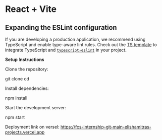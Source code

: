 # React + Vite
## Expanding the ESLint configuration

If you are developing a production application, we recommend using TypeScript and enable type-aware lint rules. Check out the [TS template](https://github.com/vitejs/vite/tree/main/packages/create-vite/template-react-ts) to integrate TypeScript and [`typescript-eslint`](https://typescript-eslint.io) in your project.

**Setup Instructions**

Clone the repository:

git clone <repo-url>
cd <project-folder>

Install dependencies:

npm install

Start the development server:

npm start

Deployment link on versel: https://fcs-internship-git-main-elishamitras-projects.vercel.app
